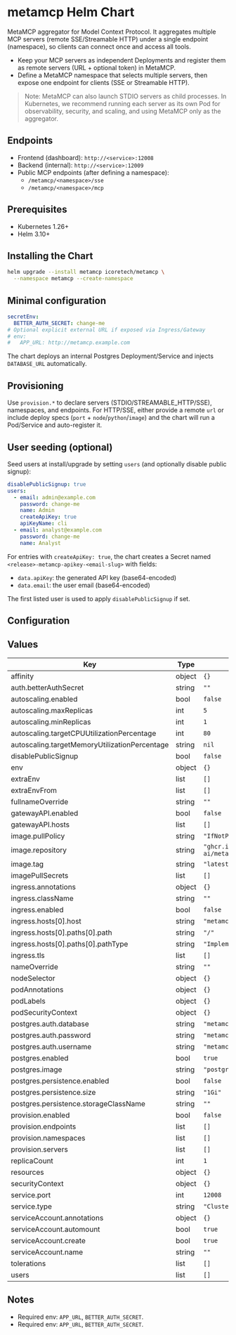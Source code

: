 # metamcp Helm Chart

MetaMCP aggregator for Model Context Protocol. It aggregates multiple MCP servers (remote SSE/Streamable HTTP) under a single endpoint (namespace), so clients can connect once and access all tools.

- Keep your MCP servers as independent Deployments and register them as remote servers (URL + optional token) in MetaMCP.
- Define a MetaMCP namespace that selects multiple servers, then expose one endpoint for clients (SSE or Streamable HTTP).

> Note: MetaMCP can also launch STDIO servers as child processes. In Kubernetes, we recommend running each server as its own Pod for observability, security, and scaling, and using MetaMCP only as the aggregator.

## Endpoints

- Frontend (dashboard): `http://<service>:12008`
- Backend (internal): `http://<service>:12009`
- Public MCP endpoints (after defining a namespace):
  - `/metamcp/<namespace>/sse`
  - `/metamcp/<namespace>/mcp`

## Prerequisites

- Kubernetes 1.26+
- Helm 3.10+

## Installing the Chart

```bash
helm upgrade --install metamcp icoretech/metamcp \
  --namespace metamcp --create-namespace
```

## Minimal configuration

```yaml
secretEnv:
  BETTER_AUTH_SECRET: change-me
# Optional explicit external URL if exposed via Ingress/Gateway
# env:
#   APP_URL: http://metamcp.example.com
```

The chart deploys an internal Postgres Deployment/Service and injects `DATABASE_URL` automatically.

## Provisioning

Use `provision.*` to declare servers (STDIO/STREAMABLE_HTTP/SSE), namespaces, and endpoints. For HTTP/SSE, either provide a remote `url` or include deploy specs (`port` + `node`/`python`/`image`) and the chart will run a Pod/Service and auto-register it.

## User seeding (optional)

Seed users at install/upgrade by setting `users` (and optionally disable public signup):

```yaml
disablePublicSignup: true
users:
  - email: admin@example.com
    password: change-me
    name: Admin
    createApiKey: true
    apiKeyName: cli
  - email: analyst@example.com
    password: change-me
    name: Analyst
```

For entries with `createApiKey: true`, the chart creates a Secret named
`<release>-metamcp-apikey-<email-slug>` with fields:

- `data.apiKey`: the generated API key (base64-encoded)
- `data.email`: the user email (base64-encoded)

The first listed user is used to apply `disablePublicSignup` if set.

## Configuration

<!-- markdownlint-disable MD013 -->
## Values

| Key | Type | Default | Description |
|-----|------|---------|-------------|
| affinity | object | `{}` |  |
| auth.betterAuthSecret | string | `""` |  |
| autoscaling.enabled | bool | `false` |  |
| autoscaling.maxReplicas | int | `5` |  |
| autoscaling.minReplicas | int | `1` |  |
| autoscaling.targetCPUUtilizationPercentage | int | `80` |  |
| autoscaling.targetMemoryUtilizationPercentage | string | `nil` |  |
| disablePublicSignup | bool | `false` |  |
| env | object | `{}` |  |
| extraEnv | list | `[]` |  |
| extraEnvFrom | list | `[]` |  |
| fullnameOverride | string | `""` |  |
| gatewayAPI.enabled | bool | `false` |  |
| gatewayAPI.hosts | list | `[]` |  |
| image.pullPolicy | string | `"IfNotPresent"` |  |
| image.repository | string | `"ghcr.io/metatool-ai/metamcp"` |  |
| image.tag | string | `"latest"` |  |
| imagePullSecrets | list | `[]` |  |
| ingress.annotations | object | `{}` |  |
| ingress.className | string | `""` |  |
| ingress.enabled | bool | `false` |  |
| ingress.hosts[0].host | string | `"metamcp.local"` |  |
| ingress.hosts[0].paths[0].path | string | `"/"` |  |
| ingress.hosts[0].paths[0].pathType | string | `"ImplementationSpecific"` |  |
| ingress.tls | list | `[]` |  |
| nameOverride | string | `""` |  |
| nodeSelector | object | `{}` |  |
| podAnnotations | object | `{}` |  |
| podLabels | object | `{}` |  |
| podSecurityContext | object | `{}` |  |
| postgres.auth.database | string | `"metamcp"` |  |
| postgres.auth.password | string | `"metamcp"` |  |
| postgres.auth.username | string | `"metamcp"` |  |
| postgres.enabled | bool | `true` |  |
| postgres.image | string | `"postgres:16"` |  |
| postgres.persistence.enabled | bool | `false` |  |
| postgres.persistence.size | string | `"1Gi"` |  |
| postgres.persistence.storageClassName | string | `""` |  |
| provision.enabled | bool | `false` |  |
| provision.endpoints | list | `[]` |  |
| provision.namespaces | list | `[]` |  |
| provision.servers | list | `[]` |  |
| replicaCount | int | `1` |  |
| resources | object | `{}` |  |
| securityContext | object | `{}` |  |
| service.port | int | `12008` |  |
| service.type | string | `"ClusterIP"` |  |
| serviceAccount.annotations | object | `{}` |  |
| serviceAccount.automount | bool | `true` |  |
| serviceAccount.create | bool | `true` |  |
| serviceAccount.name | string | `""` |  |
| tolerations | list | `[]` |  |
| users | list | `[]` |  |
<!-- markdownlint-enable MD013 -->

## Notes

- Required env: `APP_URL`, `BETTER_AUTH_SECRET`.
- Required env: `APP_URL`, `BETTER_AUTH_SECRET`.
